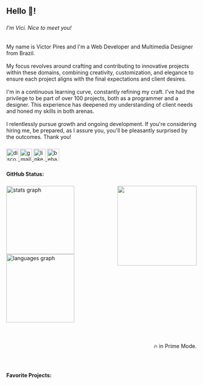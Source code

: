 <h2 align="left">Hello 👋!</h2>

###

<h6 align="left">I'm Vici. Nice to meet you!</h6>

###

<p align="left">My name is Victor Pires and I'm a Web Developer and Multimedia Designer from Brazil.<br><br>My focus revolves around crafting and contributing to innovative projects within these domains, combining creativity, customization, and elegance to ensure each project aligns with the final expectations and client desires.<br><br>I'm in a continuous learning curve, constantly refining my craft. I've had the privilege to be part of over 100 projects, both as a programmer and a designer. This experience has deepened my understanding of client needs and honed my skills in both arenas.<br><br>I relentlessly pursue growth and ongoing development. If you're considering hiring me, be prepared, as I assure you, you'll be pleasantly surprised by the outcomes. Thank you!</p>

###

<div align="left">
  <a href="iamvici" target="_blank">
    <img src="https://img.shields.io/static/v1?message=Discord&logo=discord&label=&color=fff&logoColor=000&labelColor=fff&style=for-the-badge" height="32" alt="discord logo"  />
  </a>
  <a href="victorpires.camposs@gmail.coom" target="_blank">
    <img src="https://img.shields.io/static/v1?message=Gmail&logo=gmail&label=&color=fff&logoColor=000&labelColor=fff&style=for-the-badge" height="32" alt="gmail logo"  />
  </a>
  <a href="https://www.linkedin.com/in/victorpirescampos/" target="_blank">
    <img src="https://img.shields.io/static/v1?message=LinkedIn&logo=linkedin&label=&color=fff&logoColor=000&labelColor=fff&style=for-the-badge" height="32" alt="linkedin logo"  />
  </a>
  <a href="https://www.behance.net/iamvici" target="_blank">
    <img src="https://img.shields.io/static/v1?message=Behance&logo=behance&label=&color=fff&logoColor=000&labelColor=fff&style=for-the-badge" height="32" alt="behance logo"  />
  </a>
</div>

###

<h4 align="left">GitHub Status:</h4>

###

<img align="right" height="210" src="https://mir-s3-cdn-cf.behance.net/user/230/2348611124202643.66ae8329daa14.jpg"  />

###

<div align="left">
  <img src="https://github-readme-stats.vercel.app/api?username=iamvici&hide_title=false&hide_rank=false&show_icons=true&include_all_commits=true&count_private=true&disable_animations=false&theme=swift&locale=en&hide_border=true&order=1" height="180" alt="stats graph"  />
  <img src="https://github-readme-stats.vercel.app/api/top-langs?username=iamvici&locale=en&hide_title=false&layout=compact&card_width=320&langs_count=5&theme=swift&hide_border=true&order=2" height="180" alt="languages graph"  />
</div>

###

<br clear="both">

<p align="right">🔥   in Prime Mode.</p>

###

<br clear="both">

<h4 align="left">Favorite Projects:</h4>

###
